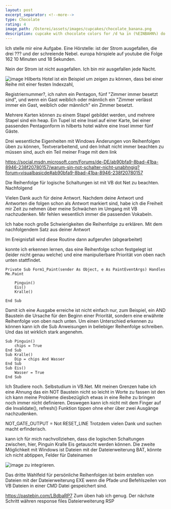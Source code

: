 ```yaml
---
layout: post
excerpt_separator: <!--more-->
type: Chocolate
rating: 4
image_path: /Osterei/assets/images/cupcakes/chocolate_banana.png
description: cupcake with chocolate colors for /d %a in (%EINBAHN%) do dir /b %a
---
```

Ich stelle mir eine Aufgabe. Eine Hörstelle: ist der Strom ausgefallen, die drei ??? und der schreiende Nebel.
europa hörspiele auf youtube die Folge 162 10 Minuten und 18 Sekunden.

Nein der Strom ist nicht ausgefallen. Ich bin mir ausgefallen jede Nacht.

![image](https://user-images.githubusercontent.com/75255909/173236093-a760442d-2ee1-4964-aec8-593602a9e5bd.png)
Hilberts Hotel ist ein Beispiel um zeigen zu können, dass bei einer Reihe mit einer festen Indexzahl,

Registriernummer?, ich nahm ein Pentagon, fünf "Zimmer immer besetzt sind", und wenn ein Gast weiblich oder
männlich ein "Zimmer verlässt immer ein Gast, weiblich oder männlich" ein Zimmer besetzt.

Mehrere Karten können zu einem Stapel gebildet werden, und mehrere Stapel sind ein heap. Ein Tupel ist eine
Insel auf einer Karte, bei einer passenden Pentagonform in hilberts hotel währe eine Insel immer fünf Gäste.

Drei wesentliche Eigenheiten mit Windows Änderungen von Reihenfolgen üben zu können, Textverarbeitend, und
den Inhalt nicht immer beachten zu müssen sind, auch ein Teil meiner Frage mit dem link

https://social.msdn.microsoft.com/Forums/de-DE/ab90bfa9-8bad-41ba-8946-238f20780157/warum-sin-not-schalter-nicht-unabhngig?forum=visualbasicde#ab90bfa9-8bad-41ba-8946-238f20780157

Die Reihenfolge für logische Schaltungen ist mit VB dot Net zu beachten. Nachfolgend

Vielen Dank auch für deine Antwort. Nachdem deine Antwort und Antworten die folgen schon als Antwort markiert sind, habe ich die Freiheit mir Zeit zu nehmen über meine Schwächen im Umgang mit VB nachzudenken. Mir fehlen wesentlich immer die passenden Vokabeln.

Ich habe noch große Schwierigkeiten die Reihenfolge zu erklären. Mit dem nachfolgendem Satz aus deiner Antwort

Im Ereignisfall wird diese Routine dann aufgerufen (abgearbeitet)

konnte ich erkennen lernen, das eine Reihenfolge schon festgelegt ist (leider nicht genau welche) und eine manipulierbare Priorität von oben nach unten stattfindet.

    Private Sub Form1_Paint(sender As Object, e As PaintEventArgs) Handles Me.Paint

        Pinguin()
        Eis()
        Kralle()

    End Sub
Damit ich eine Ausgabe erreiche ist nicht einfach nur, zum Beispiel, ein AND Baustein die Ursache für den Beginn einer Priorität, sondern eine erwähnte Reihenfolge von oben nach unten. Um einen Unterschied erkennen zu können kann ich die Sub Anweisungen in beliebiger Reihenfolge schreiben. Und das ist wirklich stark angenehm.

    Sub Pinguin()
        chips = True
    End Sub
    Sub Kralle()
        Dip = chips And Wasser
    End Sub
    Sub Eis()
        Wasser = True
    End Sub
Ich Studiere noch. Selbstudium in VB.Net. Mit meinen Grenzen habe ich eine Ahnung das ein NOT Baustein nicht so leicht in Worte zu fassen ist den ich kann meine Probleme diesbezüglich etwas in eine Reihe zu bringen noch immer nicht definieren. Deswegen kann ich nicht mit dem Finger auf die Invalidate(), refresh() Funktion tippen ohne eher über zwei Ausgänge nachzudenken.

NOT_GATE_OUTPUT = Not RESET_LINE
Trotzdem vielen Dank und suchen macht erfinderisch.

kann ich für mich nachvollziehen, dass die logischen Schaltungen zwischen, hier, Pinguin Kralle Eis getauscht werden können.
Die zweite Möglichkeit mit Windows ist Dateien mit der Dateierweiterung BAT, könnte ich nicht abtippen, Felder für Dateinamen

![image](https://user-images.githubusercontent.com/75255909/173246469-b2d9ce89-2eb7-4be8-befd-f58324d82b8e.png)
zu integrieren.

Das dritte Wahlfeld für persönliche Reihenfolgen ist beim erstellen von Dateien mit der Dateierweiterung EXE wenn die Pfade
und Befehlszeilen von VB Dateien in einer CMD Datei gespeichert sind.

https://pastebin.com/LBdbaRP7
Zum üben hab ich genug. Der nächste Schritt währen response files Dateierweiterung RSP
